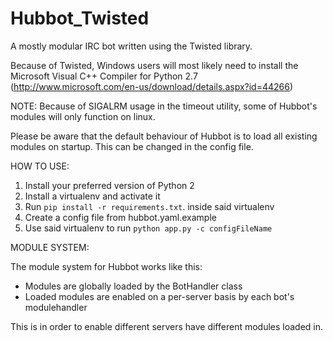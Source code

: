Hubbot_Twisted
==============

A mostly modular IRC bot written using the Twisted library.

Because of Twisted, Windows users will most likely need to install the Microsoft Visual C++ Compiler for Python 2.7
(http://www.microsoft.com/en-us/download/details.aspx?id=44266)

NOTE:
    Because of SIGALRM usage in the timeout utility, some of Hubbot's modules will only function on linux.

Please be aware that the default behaviour of Hubbot is to load all existing modules on startup.
This can be changed in the config file.

HOW TO USE:

1. Install your preferred version of Python 2
2. Install a virtualenv and activate it
3. Run `pip install -r requirements.txt`. inside said virtualenv
4. Create a config file from hubbot.yaml.example
5. Use said virtualenv to run `python app.py -c configFileName`


MODULE SYSTEM:

The module system for Hubbot works like this:
- Modules are globally loaded by the BotHandler class
- Loaded modules are enabled on a per-server basis by each bot's modulehandler

This is in order to enable different servers have different modules loaded in.